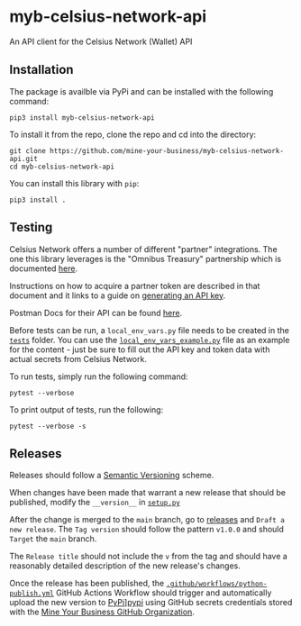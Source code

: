# myb-celsius-network-api
 An API client for the Celsius Network (Wallet) API

## Installation

The package is availble via PyPi and can be installed with the following command:
```
pip3 install myb-celsius-network-api
```

To install it from the repo, clone the repo and cd into the directory:

```
git clone https://github.com/mine-your-business/myb-celsius-network-api.git
cd myb-celsius-network-api
```

You can install this library with `pip`:

```
pip3 install .
```

## Testing

Celsius Network offers a number of different "partner" integrations. The one this library leverages is the "Omnibus Treasury" partnership which is documented [here][omnibus-treasury].

Instructions on how to acquire a partner token are described in that document and it links to a guide on [generating an API key][api-key].

Postman Docs for their API can be found [here][omnibus-postman-docs].

Before tests can be run, a `local_env_vars.py` file needs to be created in the [`tests`](tests) folder. You can use the [`local_env_vars_example.py`](tests/local_env_vars_example.py) file as an example for the content - just be sure to fill out the API key and token data with actual secrets from Celsius Network.

To run tests, simply run the following command:

```
pytest --verbose
```

To print output of tests, run the following:
```
pytest --verbose -s
```

## Releases

Releases should follow a [Semantic Versioning][semver] scheme. 

When changes have been made that warrant a new release that should be published, modify the `__version__` in [`setup.py`](setup.py) 

After the change is merged to the `main` branch, go to [releases][releases] and `Draft a new release`. The `Tag version` should follow the pattern `v1.0.0` and should `Target` the `main` branch. 

The `Release title` should not include the `v` from the tag and should have a reasonably detailed description of the new release's changes. 

Once the release has been published, the [`.github/workflows/python-publish.yml`][publish] GitHub Actions Workflow should trigger and automatically upload the new version to [PyPi]][pypi] using GitHub secrets credentials stored with the [Mine Your Business GitHub Organization][myb].


[api-key]: https://developers.celsius.network/createAPIKey.html
[myb]: https://github.com/mine-your-business
[omnibus-treasury]: https://developers.celsius.network/omnibus-treasury.html
[omnibus-postman-docs]: https://documenter.getpostman.com/view/4207695/Rzn6v2mZ#83677182-2cc9-4198-b574-77ad0862237b
[publish]: .github/workflows/python-publish.yml
[pypi]: https://pypi.org/
[releases]: https://github.com/mine-your-business/myb-celsius-network-api/releases
[semver]: https://semver.org/
